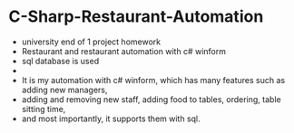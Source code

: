 # C-Sharp-Restaurant-Automation

* university end of 1 project homework
* Restaurant and restaurant automation with c# winform
* sql database is used
* 
* It is my automation with c# winform, which has many features such as adding new managers, 
* adding and removing new staff, adding food to tables, ordering, table sitting time, 
* and most importantly, it supports them with sql.
